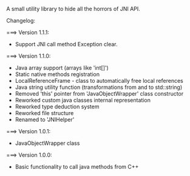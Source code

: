 A small utility library to hide all the horrors of JNI API.

Changelog:

===> Version 1.1.1:
* Support JNI call method Exception clear.

===> Version 1.1.0:
* Java array support (arrays like 'int[]')
* Static native methods registration
* LocalReferenceFrame - class to automatically free local references
* Java string utility function (transformations from and to std::string)
* Removed 'this' pointer from 'JavaObjectWrapper' class constructor
* Reworked custom java classes internal representation
* Reworked type deduction system
* Reworked file structure
* Renamed to 'JNIHelper'

===> Version 1.0.1:
* JavaObjectWrapper class

===> Version 1.0.0:
* Basic functionality to call java methods from C++
